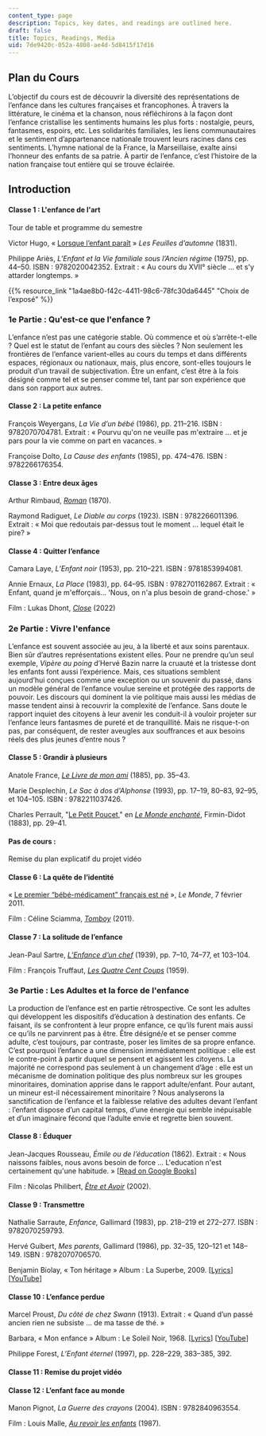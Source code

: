 ```yaml
---
content_type: page
description: Topics, key dates, and readings are outlined here.
draft: false
title: Topics, Readings, Media
uid: 7de9420c-052a-4808-ae4d-5d8415f17d16
---
```

## Plan du Cours

L’objectif du cours est de découvrir la diversité des représentations de l’enfance dans les cultures françaises et francophones. À travers la littérature, le cinéma et la chanson, nous réfléchirons à la façon dont l’enfance cristallise les sentiments humains les plus forts : nostalgie, peurs, fantasmes, espoirs, etc. Les solidarités familiales, les liens communautaires et le sentiment d’appartenance nationale trouvent leurs racines dans ces sentiments. L’hymne national de la France, la Marseillaise, exalte ainsi l’honneur des enfants de sa patrie. À partir de l’enfance, c’est l’histoire de la nation française tout entière qui se trouve éclairée.

## Introduction

#### Classe 1 : L'enfance de l'art

Tour de table et programme du semestre

Victor Hugo, « [Lorsque l’enfant paraît](https://fr.wikisource.org/wiki/Les_Feuilles_d%E2%80%99automne/%C2%AB_Lorsque_l%E2%80%99enfant_para%C3%AEt_%C2%BB) » *Les Feuilles d’automne* (1831).

Philippe Ariès, *L’Enfant et la Vie familiale sous l’Ancien régime* (1975), pp. 44–50. ISBN : 9782020042352. Extrait : « Au cours du XVII° siècle … et s'y attarder longtemps. » 

{{% resource_link "1a4ae8b0-f42c-4411-98c6-78fc30da6445" "Choix de l’exposé" %}}

### 1e Partie : Qu'est-ce que l'enfance ?

L’enfance n’est pas une catégorie stable. Où commence et où s’arrête-t-elle ? Quel est le statut de l’enfant au cours des siècles ? Non seulement les frontières de l’enfance varient-elles au cours du temps et dans différents espaces, régionaux ou nationaux, mais, plus encore, sont-elles toujours le produit d’un travail de subjectivation. Être un enfant, c’est être à la fois désigné comme tel et se penser comme tel, tant par son expérience que dans son rapport aux autres.

#### Classe 2 : La petite enfance

François Weyergans, *La Vie d’un bébé* (1986), pp. 211–216. ISBN : 9782070704781. Extrait : « Pourvu qu'on ne veuille pas m'extraire … et je pars pour la vie comme on part en vacances. » 

Françoise Dolto, *La Cause des enfants* (1985), pp. 474–476. ISBN : 9782266176354.

#### Classe 3 : Entre deux âges

Arthur Rimbaud, [*Roman*](https://fr.wikisource.org/wiki/Po%C3%A9sies_\(Rimbaud\)/%C3%A9d._Vanier,_1895/Roman) (1870).

Raymond Radiguet, *Le Diable au corps* (1923). ISBN : 9782266011396. Extrait : « Moi que redoutais par-dessus tout le moment … lequel était le pire? » 

#### Classe 4 : Quitter l’enfance

Camara Laye, *L’Enfant noir* (1953), pp. 210–221. ISBN : 9781853994081.

Annie Ernaux, *La Place* (1983), pp. 64–95. ISBN : 9782701162867. Extrait : « Enfant, quand je m'efforçais… 'Nous, on n'a plus besoin de grand-chose.' » 

Film : Lukas Dhont, [*Close*](https://www.allocine.fr/film/fichefilm_gen_cfilm=294372.html) (2022)

### 2e Partie : Vivre l'enfance

L’enfance est souvent associée au jeu, à la liberté et aux soins parentaux. Bien sûr d’autres représentations existent elles. Pour ne prendre qu’un seul exemple, *Vipère au poing* d’Hervé Bazin narre la cruauté et la tristesse dont les enfants font aussi l’expérience. Mais, ces situations semblent aujourd’hui conçues comme une exception ou un souvenir du passé, dans un modèle général de l’enfance voulue sereine et protégée des rapports de pouvoir. Les discours qui dominent la vie politique mais aussi les médias de masse tendent ainsi à recouvrir la complexité de l’enfance. Sans doute le rapport inquiet des citoyens à leur avenir les conduit-il à vouloir projeter sur l’enfance leurs fantasmes de pureté et de tranquillité. Mais ne risque-t-on pas, par conséquent, de rester aveugles aux souffrances et aux besoins réels des plus jeunes d’entre nous ?

#### Classe 5 : Grandir à plusieurs

Anatole France, [*Le Livre de mon ami*](https://fr.wikisource.org/wiki/Page:Anatole_France_-_Le_Livre_de_mon_ami.djvu/43) (1885), pp. 35–43. 

Marie Desplechin, *Le Sac à dos d'Alphonse* (1993), pp. 17–19, 80–83, 92–95, et 104–105. ISBN : 9782211037426.

Charles Perrault, "[Le Petit Poucet](https://fr.wikisource.org/wiki/Le_monde_enchant%C3%A9/Le_Petit-Poucet)," en [*Le Monde enchanté*](https://fr.wikisource.org/wiki/Le_Monde_enchant%C3%A9), Firmin-Didot (1883), pp. 29–41.

#### Pas de cours :

Remise du plan explicatif du projet vidéo

#### Classe 6 : La quête de l’identité

« [Le premier “bébé-médicament” français est né](https://www.lemonde.fr/societe/article/2011/02/07/le-premier-bebe-medicament-francais-est-ne_1476586_3224.html) », *Le Monde*, 7 février 2011.

Film : Céline Sciamma, [*Tomboy*](https://www.allocine.fr/film/fichefilm_gen_cfilm=188840.html) (2011).

#### Classe 7 : La solitude de l’enfance

Jean-Paul Sartre, [*L’Enfance d’un chef*](https://lcp.gallimard.fr/en/products/l-enfance-d-un-chef-889a31c5-ecfa-4821-98da-b8406f745a0a) (1939), pp. 7–10, 74–77, et 103–104.

Film : François Truffaut, [*Les Quatre Cent Coups*](https://www.allocine.fr/film/fichefilm_gen_cfilm=62178.html) (1959).

### 3e Partie : Les Adultes et la force de l'enfance

La production de l’enfance est en partie rétrospective. Ce sont les adultes qui développent les dispositifs d’éducation à destination des enfants. Ce faisant, ils se confrontent à leur propre enfance, ce qu’ils furent mais aussi ce qu’ils ne parvinrent pas à être. Être désigné/e et se penser comme adulte, c’est toujours, par contraste, poser les limites de sa propre enfance. C’est pourquoi l’enfance a une dimension immédiatement politique : elle est le contre-point à partir duquel se pensent et agissent les citoyens. La majorité ne correspond pas seulement à un changement d’âge : elle est un mécanisme de domination politique des plus nombreux sur les groupes minoritaires, domination apprise dans le rapport adulte/enfant. Pour autant, un mineur est-il nécessairement minoritaire ? Nous analyserons la sanctification de l’enfance et la faiblesse relative des adultes devant l’enfant : l’enfant dispose d’un capital temps, d’une énergie qui semble inépuisable et d’un imaginaire fécond que l’adulte envie et regrette bien souvent.

#### Classe 8 : Éduquer

Jean-Jacques Rousseau, *Émile ou de l’éducation* (1862). Extrait : « Nous naissons faibles, nous avons besoin de force … L'education n'est certainement qu'une habitude. » \[[Read on Google Books](https://www.google.com/books/edition/Emile/zfEwis81wREC?hl=en)\]

Film : Nicolas Philibert, [*Être et Avoir*](https://www.allocine.fr/film/fichefilm_gen_cfilm=35962.html) (2002).

#### Classe 9 : Transmettre

Nathalie Sarraute, *Enfance,* Gallimard (1983), pp. 218–219 et 272–277. ISBN : 9782070259793.

Hervé Guibert, *Mes parents*, Gallimard (1986), pp. 32–35, 120–121 et 148–149. ISBN : 9782070706570.

Benjamin Biolay, « Ton héritage » Album : La Superbe, 2009. \[[Lyrics](https://www.google.com/search?q=ton+heritage+lyrics)\]\[[YouTube](https://youtu.be/xtmVTfGJUzA?si=YyKo7Vw3vwVkkqNY)\]

#### Classe 10 : L’enfance perdue

Marcel Proust, *Du côté de chez Swann* (1913). Extrait : « Quand d’un passé ancien rien ne subsiste … de ma tasse de thé. »

Barbara, « Mon enfance » Album : Le Soleil Noir, 1968. \[[Lyrics](https://www.google.com/search?q=Barbara%2C+%C2%AB+Mon+enfance+%C2%BB+lyrics)\] \[[YouTube](https://youtu.be/T4pS5XAnzh4?si=WmWF8l8rPdykFTD9)\]

Philippe Forest, *L’Enfant éternel* (1997), pp. 228–229, 383–385, 392.

#### Classe 11 : Remise du projet vidéo

#### Classe 12 : L’enfant face au monde

Manon Pignot, *La Guerre des crayons* (2004). ISBN : 9782840963554.

Film : Louis Malle, [*Au revoir les enfants*](https://www.allocine.fr/film/fichefilm_gen_cfilm=2725.html) (1987).